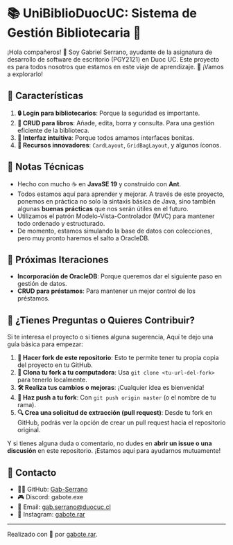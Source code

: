 # 📚 UniBiblioDuocUC: Sistema de Gestión Bibliotecaria 📖

¡Hola compañeros! 👋 Soy Gabriel Serrano, ayudante de la asignatura de desarrollo de software de escritorio (PGY2121) en Duoc UC. Este proyecto es para todos nosotros que estamos en este viaje de aprendizaje. 🚀 ¡Vamos a explorarlo!

## 🌟 Características

1. **🔒 Login para bibliotecarios**: Porque la seguridad es importante.
2. **📖 CRUD para libros**: Añade, edita, borra y consulta. Para una gestión eficiente de la biblioteca.
3. **🌈 Interfaz intuitiva**: Porque todos amamos interfaces bonitas.
4. **🎨 Recursos innovadores**: `CardLayout`, `GridBagLayout`, y algunos íconos.

## 📝 Notas Técnicas

- Hecho con mucho ☕ en **JavaSE 19** y construido con **Ant**.
- Todos estamos aquí para aprender y mejorar. A través de este proyecto, ponemos en práctica no solo la sintaxis básica de Java, sino también algunas **buenas prácticas** que nos serán útiles en el futuro.
- Utilizamos el patrón Modelo-Vista-Controlador (MVC) para mantener todo ordenado y estructurado.
- De momento, estamos simulando la base de datos con colecciones, pero muy pronto haremos el salto a OracleDB.

## 🚀 Próximas Iteraciones

- **Incorporación de OracleDB**: Porque queremos dar el siguiente paso en gestión de datos.
- **CRUD para préstamos**: Para mantener un mejor control de los préstamos.

## 💬 ¿Tienes Preguntas o Quieres Contribuir?

Si te interesa el proyecto o si tienes alguna sugerencia, Aquí te dejo una guía básica para empezar:

1. **🍴 Hacer fork de este repositorio**: Esto te permite tener tu propia copia del proyecto en tu GitHub.
2. **🌱 Clona tu fork a tu computadora**: Usa `git clone <tu-url-del-fork>` para tenerlo localmente.
3. **🛠 Realiza tus cambios o mejoras**: ¡Cualquier idea es bienvenida!
4. **🔄 Haz push a tu fork**: Con `git push origin master` (o el nombre de tu rama).
5. **🔍 Crea una solicitud de extracción (pull request)**: Desde tu fork en GitHub, podrás ver la opción de crear un pull request hacia el repositorio original.

Y si tienes alguna duda o comentario, no dudes en **abrir un issue o una discusión** en este repositorio. ¡Estamos aquí para ayudarnos mutuamente!

## 💌 Contacto

- 🐱‍💻 GitHub: [Gab-Serrano](https://github.com/Gab-Serrano)
- 🎮 Discord: gabote.exe
- 📧 Email: [gab.serrano@duocuc.cl](mailto:gab.serrano@duocuc.cl)
- 📸 Instagram: [gabote.rar](https://www.instagram.com/gabote.rar)

---

Realizado con 💙 por [gabote.rar](https://www.instagram.com/gabote.rar).
